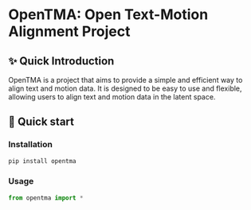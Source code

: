# OpenTMA: Open Text-Motion Alignment Project

## ✨ Quick Introduction

OpenTMA is a project that aims to provide a simple and efficient way to align text and motion data. It is designed to be easy to use and flexible, allowing users to align text and motion data in the latent space. 

## 🚀 Quick start

### Installation

```bash
pip install opentma
```

### Usage

```python
from opentma import *
```



